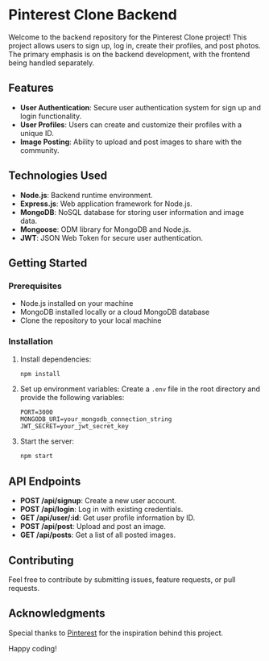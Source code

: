 # Pinterest Clone Backend

Welcome to the backend repository for the Pinterest Clone project! This project allows users to sign up, log in, create their profiles, and post photos. The primary emphasis is on the backend development, with the frontend being handled separately.

## Features

- **User Authentication**: Secure user authentication system for sign up and login functionality.
- **User Profiles**: Users can create and customize their profiles with a unique ID.
- **Image Posting**: Ability to upload and post images to share with the community.

## Technologies Used

- **Node.js**: Backend runtime environment.
- **Express.js**: Web application framework for Node.js.
- **MongoDB**: NoSQL database for storing user information and image data.
- **Mongoose**: ODM library for MongoDB and Node.js.
- **JWT**: JSON Web Token for secure user authentication.

## Getting Started

### Prerequisites

- Node.js installed on your machine
- MongoDB installed locally or a cloud MongoDB database
- Clone the repository to your local machine

### Installation

1. Install dependencies:
    ```bash
    npm install
    ```

2. Set up environment variables:
    Create a `.env` file in the root directory and provide the following variables:
    ```env
    PORT=3000
    MONGODB_URI=your_mongodb_connection_string
    JWT_SECRET=your_jwt_secret_key
    ```

3. Start the server:
    ```bash
    npm start
    ```

## API Endpoints

- **POST /api/signup**: Create a new user account.
- **POST /api/login**: Log in with existing credentials.
- **GET /api/user/:id**: Get user profile information by ID.
- **POST /api/post**: Upload and post an image.
- **GET /api/posts**: Get a list of all posted images.

## Contributing

Feel free to contribute by submitting issues, feature requests, or pull requests.

## Acknowledgments

Special thanks to [Pinterest](https://www.pinterest.com/) for the inspiration behind this project.

Happy coding!
